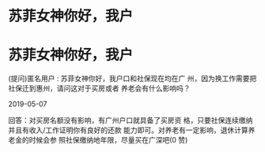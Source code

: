 # 苏菲女神你好，我户

# 苏菲女神你好，我户

(提问)匿名用户 : 苏菲女神你好，我户口和社保现在均在广 州，因为换工作需要把社保迁到惠州，请问这对于买房或者 养老会有什么影响吗？

2019-05-07

回答：对买房名额没有影响，有广州户口就具备了买房资 格，只要社保连续缴纳并且有收入/工作证明你有良好的还款 能力即可。对养老有一定影响，退休计算养老金的时候会参 照社保缴纳地年限，尽量买在广深吧(0 赞)